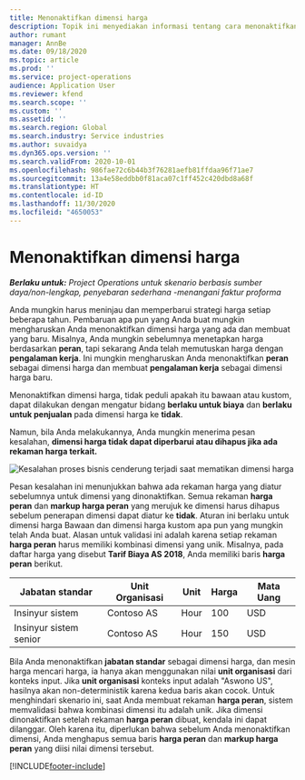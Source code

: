 ```yaml
---
title: Menonaktifkan dimensi harga
description: Topik ini menyediakan informasi tentang cara menonaktifkan dimensi harga.
author: rumant
manager: AnnBe
ms.date: 09/18/2020
ms.topic: article
ms.prod: ''
ms.service: project-operations
audience: Application User
ms.reviewer: kfend
ms.search.scope: ''
ms.custom: ''
ms.assetid: ''
ms.search.region: Global
ms.search.industry: Service industries
ms.author: suvaidya
ms.dyn365.ops.version: ''
ms.search.validFrom: 2020-10-01
ms.openlocfilehash: 986fae72c6b44b3f76281aefb81ffdaa96f71ae7
ms.sourcegitcommit: 13a4e58eddbb0f81aca07c1ff452c420dbd8a68f
ms.translationtype: HT
ms.contentlocale: id-ID
ms.lasthandoff: 11/30/2020
ms.locfileid: "4650053"
---
```

# <a name="turning-off-a-pricing-dimension"></a>Menonaktifkan dimensi harga

_**Berlaku untuk:** Project Operations untuk skenario berbasis sumber daya/non-lengkap, penyebaran sederhana -menangani faktur proforma_

Anda mungkin harus meninjau dan memperbarui strategi harga setiap beberapa tahun. Pembaruan apa pun yang Anda buat mungkin mengharuskan Anda menonaktifkan dimensi harga yang ada dan membuat yang baru. Misalnya, Anda mungkin sebelumnya menetapkan harga berdasarkan **peran**, tapi sekarang Anda telah memutuskan harga dengan **pengalaman kerja**. Ini mungkin mengharuskan Anda menonaktifkan **peran** sebagai dimensi harga dan membuat **pengalaman kerja** sebagai dimensi harga baru. 

Menonaktifkan dimensi harga, tidak peduli apakah itu bawaan atau kustom, dapat dilakukan dengan mengatur bidang **berlaku untuk biaya** dan **berlaku untuk penjualan** pada dimensi harga ke **tidak**.

Namun, bila Anda melakukannya, Anda mungkin menerima pesan kesalahan, **dimensi harga tidak dapat diperbarui atau dihapus jika ada rekaman harga terkait.**

![Kesalahan proses bisnis cenderung terjadi saat mematikan dimensi harga](media/Business-Process-Error.png)

Pesan kesalahan ini menunjukkan bahwa ada rekaman harga yang diatur sebelumnya untuk dimensi yang dinonaktifkan. Semua rekaman **harga peran** dan **markup harga peran** yang merujuk ke dimensi harus dihapus sebelum penerapan dimensi dapat diatur ke **tidak**. Aturan ini berlaku untuk dimensi harga Bawaan dan dimensi harga kustom apa pun yang mungkin telah Anda buat. Alasan untuk validasi ini adalah karena setiap rekaman **harga peran** harus memiliki kombinasi dimensi yang unik. Misalnya, pada daftar harga yang disebut **Tarif Biaya AS 2018**, Anda memiliki baris **harga peran** berikut. 

| Jabatan standar         | Unit Organisasi    |Unit   |Harga  |Mata Uang  |
| -----------------------|-------------|-------|-------|----------|
| Insinyur sistem|Contoso AS|Hour| 100|USD|
| Insinyur sistem senior|Contoso AS|Hour| 150| USD|


Bila Anda menonaktifkan **jabatan standar** sebagai dimensi harga, dan mesin harga mencari harga, ia hanya akan menggunakan nilai **unit organisasi** dari konteks input. Jika **unit organisasi** konteks input adalah "Aswono US", hasilnya akan non-deterministik karena kedua baris akan cocok. Untuk menghindari skenario ini, saat Anda membuat rekaman **harga peran**, sistem memvalidasi bahwa kombinasi dimensi itu adalah unik. Jika dimensi dinonaktifkan setelah rekaman **harga peran** dibuat, kendala ini dapat dilanggar. Oleh karena itu, diperlukan bahwa sebelum Anda menonaktifkan dimensi, Anda menghapus semua baris **harga peran** dan **markup harga peran** yang diisi nilai dimensi tersebut.


[!INCLUDE[footer-include](../includes/footer-banner.md)]